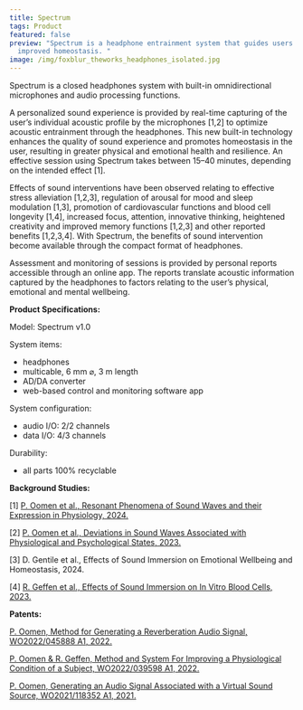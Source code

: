 ```yaml
---
title: Spectrum
tags: Product
featured: false
preview: "Spectrum is a headphone entrainment system that guides users to
  improved homeostasis. "
image: /img/foxblur_theworks_headphones_isolated.jpg
---
```

Spectrum is a closed headphones system with built-in omnidirectional microphones and audio processing functions. 

A personalized sound experience is provided by real-time capturing of the user’s individual acoustic profile by the microphones \[1,2] to optimize acoustic entrainment through the headphones. This new built-in technology enhances the quality of sound experience and promotes homeostasis in the user, resulting in greater physical and emotional health and resilience. An effective session using Spectrum takes between 15–40 minutes, depending on the intended effect \[1]. 

Effects of sound interventions have been observed relating to effective stress alleviation \[1,2,3], regulation of arousal for mood and sleep modulation \[1,3], promotion of cardiovascular functions and blood cell longevity \[1,4], increased focus, attention, innovative thinking, heightened creativity and improved memory functions \[1,2,3] and other reported benefits \[1,2,3,4]. With Spectrum, the benefits of sound intervention become available through the compact format of headphones.

Assessment and monitoring of sessions is provided by personal reports accessible through an online app. The reports translate acoustic information captured by the headphones to factors relating to the user’s physical, emotional and mental wellbeing.

**Product Specifications:**

Model: Spectrum v1.0

System items: 

* headphones 
* multicable, 6 mm ⌀, 3 m length
* AD/DA converter
* web-based control and monitoring software app 

System configuration:

* audio I/O: 2/2 channels
* data I/O: 4/3 channels

Durability:

* all parts 100% recyclable

[](https://www.theworks.info/blog/2024-07-17-generating-an-audio-signal-associated-with-a-virtual-sound-source/)**Background Studies:** 

\[1] [P. Oomen et al., Resonant Phenomena of Sound Waves and their Expression in Physiology, 2024.](https://www.theworks.info/blog/2024-07-29-resonant-phenomena-of-sound-waves-and-their-expression-in-physiology/) 

\[2] [P. Oomen et al., Deviations in Sound Waves Associated with Physiological and Psychological States, 2023.](https://www.theworks.info/blog/2023-10-04-deviations-in-sound-waves-associated-with-physiological-and-psychological-states/)

\[3] D. Gentile et al., Effects of Sound Immersion on Emotional Wellbeing and Homeostasis, 2024.

\[4] [R. Geffen et al., Effects of Sound Immersion on In Vitro Blood Cells, 2023.](https://www.theworks.info/blog/2023-10-05-effects-of-sound-immersion-on-in-vitro-blood-cells/)

**Patents:** 

[P. Oomen, Method for Generating a Reverberation Audio Signal, WO2022/045888 A1, 2022.](https://www.theworks.info/blog/2022-03-03-method-for-generating-a-reverberation-audio-signal/)

[P. Oomen & R. Geffen, Method and System For Improving a Physiological Condition of a Subject, WO2022/039598 A1, 2022.](https://www.theworks.info/blog/2022-02-24-method-and-system-for-improving-a-physiological-condition-of-a-subject/)

[P. Oomen, Generating an Audio Signal Associated with a Virtual Sound Source, WO2021/118352 A1, 2021.](https://www.theworks.info/blog/2021-06-17-generating-an-audio-signal-associated-with-a-virtual-sound-source/)[](https://www.theworks.info/blog/2021-06-17-generating-an-audio-signal-associated-with-a-virtual-sound-source/)
